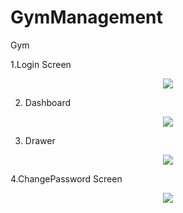 # GymManagement
Gym


1.Login Screen

<div align="center">
    <img src="https://user-images.githubusercontent.com/17780617/69953091-87d05100-151e-11ea-8081-d06ccd56eb3e.gif"
         </img> 
</div>

2. Dashboard


<div align="center">
    <img src="https://user-images.githubusercontent.com/17780617/69951647-a4b75500-151b-11ea-9bc2-29d48151c1ff.png"
         </img> 
</div>


3. Drawer 


<div align="center">
    <img src="https://user-images.githubusercontent.com/17780617/69951652-a7b24580-151b-11ea-9e7d-e4525807df43.png"
         </img> 
</div>


4.ChangePassword Screen

<div align="center">
    <img src="https://user-images.githubusercontent.com/17780617/69951656-aaad3600-151b-11ea-95e4-42365974bfc0.png"
         </img> 
</div>






